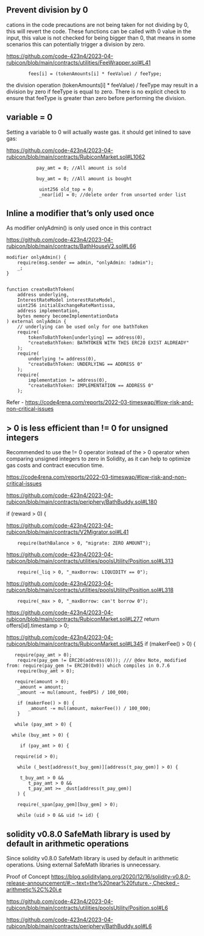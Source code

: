 ## Prevent division by 0

cations in the code precautions are not being taken for not dividing by 0, this will revert the code.
These functions can be called with 0 value in the input, this value is not checked for being bigger than 0, that means in some scenarios this can potentially trigger a division by zero. 


https://github.com/code-423n4/2023-04-rubicon/blob/main/contracts/utilities/FeeWrapper.sol#L41 

            fees[i] = (tokenAmounts[i] * feeValue) / feeType; 

 the division operation (tokenAmounts[i] * feeValue) / feeType may result in a division by zero if feeType is equal to zero. There is no explicit check to ensure that feeType is greater than zero before performing the division.


## variable = 0

Setting a variable to 0 will actually waste gas. it should get inlined to save gas:

https://github.com/code-423n4/2023-04-rubicon/blob/main/contracts/RubiconMarket.sol#L1062

               pay_amt = 0; //All amount is sold

               buy_amt = 0; //All amount is bought 

                uint256 old_top = 0;
                _near[id] = 0; //delete order from unsorted order list



## Inline a modifier that’s only used once 

As   modifier onlyAdmin()    is only used once in this contract 

https://github.com/code-423n4/2023-04-rubicon/blob/main/contracts/BathHouseV2.sol#L66 


    modifier onlyAdmin() {
        require(msg.sender == admin, "onlyAdmin: !admin");
        _;
    } 


    function createBathToken(
        address underlying,
        InterestRateModel interestRateModel,
        uint256 initialExchangeRateMantissa,
        address implementation,
        bytes memory becomeImplementationData
    ) external onlyAdmin {
        // underlying can be used only for one bathToken
        require(
            tokenToBathToken[underlying] == address(0),
            "createBathToken: BATHTOKEN WITH THIS ERC20 EXIST ALDREADY"
        );
        require(
            underlying != address(0),
            "createBathToken: UNDERLYING == ADDRESS 0"
        );
        require(
            implementation != address(0),
            "createBathToken: IMPLEMENTATION == ADDRESS 0"
        );


Refer - https://code4rena.com/reports/2022-03-timeswap/#low-risk-and-non-critical-issues 


## > 0 is less efficient than != 0 for unsigned integers 

 Recommended to use the != 0 operator instead of the > 0 operator when comparing unsigned integers to zero in Solidity, as it can help to optimize gas costs and contract execution time.

https://code4rena.com/reports/2022-03-timeswap/#low-risk-and-non-critical-issues 



https://github.com/code-423n4/2023-04-rubicon/blob/main/contracts/periphery/BathBuddy.sol#L180 

  if (reward > 0) { 

https://github.com/code-423n4/2023-04-rubicon/blob/main/contracts/V2Migrator.sol#L41 

        require(bathBalance > 0, "migrate: ZERO AMOUNT"); 

https://github.com/code-423n4/2023-04-rubicon/blob/main/contracts/utilities/poolsUtility/Position.sol#L313 

        require(_liq > 0, "_maxBorrow: LIQUIDITY == 0"); 

https://github.com/code-423n4/2023-04-rubicon/blob/main/contracts/utilities/poolsUtility/Position.sol#L318 

        require(_max > 0, "_maxBorrow: can't borrow 0");

https://github.com/code-423n4/2023-04-rubicon/blob/main/contracts/RubiconMarket.sol#L277 
        return offers[id].timestamp > 0; 

https://github.com/code-423n4/2023-04-rubicon/blob/main/contracts/RubiconMarket.sol#L345 
        if (makerFee() > 0) {   

   
	   require(pay_amt > 0);
        require(pay_gem != ERC20(address(0))); /// @dev Note, modified from: require(pay_gem != ERC20(0x0)) which compiles in 0.7.6
        require(buy_amt > 0);

       require(amount > 0);
        _amount = amount;
        _amount -= mul(amount, feeBPS) / 100_000;

        if (makerFee() > 0) {
            _amount -= mul(amount, makerFee()) / 100_000;
        }

       while (pay_amt > 0) { 

      while (buy_amt > 0) { 

         if (pay_amt > 0) { 

       require(id > 0); 

        while (_best[address(t_buy_gem)][address(t_pay_gem)] > 0) { 

         t_buy_amt > 0 &&
            t_pay_amt > 0 &&
            t_pay_amt >= _dust[address(t_pay_gem)]
        ) { 

        require(_span[pay_gem][buy_gem] > 0);

        while (uid > 0 && uid != id) {


## solidity v0.8.0 SafeMath library is used by default in arithmetic operations

Since solidity v0.8.0 SafeMath library is used by default in arithmetic operations. Using external SafeMath libraries is unnecessary. 

Proof of Concept
https://blog.soliditylang.org/2020/12/16/solidity-v0.8.0-release-announcement/#:~:text=the%20near%20future.-,Checked,-arithmetic%2C%20i.e

https://github.com/code-423n4/2023-04-rubicon/blob/main/contracts/utilities/poolsUtility/Position.sol#L6 

https://github.com/code-423n4/2023-04-rubicon/blob/main/contracts/periphery/BathBuddy.sol#L6 

